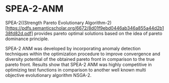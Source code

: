 # SPEA-2-ANM
SPEA-2((Strength Pareto Evolutionary Algorithm-2)[https://pdfs.semanticscholar.org/6672/8d01f9ebd0446ab346a855a44d2b138fd82d.pdf]  provides pareto optimal solutions based on the idea of pareto dominance principle.

SPEA-2 ANM was developed by incorporating anomaly detection techniques within the optimization procedure to improve convergence and diversity potential of the obtained pareto front in comparison to the true pareto front. Results show that SPEA-2 ANM was highly competitive in optimizing test functions in comparison to another well known multi objective evolutionary algorithm NSGA-2. 
